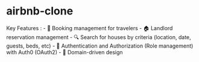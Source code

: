 # airbnb-clone
Key Features : - 📅 Booking management for travelers - 🏠 Landlord reservation management - 🔍 Search for houses by criteria (location, date, guests, beds, etc) - 🔐 Authentication and Authorization (Role management) with Auth0 (OAuth2) - 🏢 Domain-driven design
